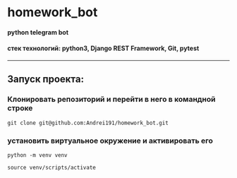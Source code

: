 # homework_bot
#### python telegram bot

#### стек технологий: python3, Django REST Framework, Git, pytest

---

## Запуск проекта:

### Клонировать репозиторий и перейти в него в командной строке

```
git clone git@github.com:Andrei191/homework_bot.git
```

### установить виртуальное окружение и активировать его

```
python -m venv venv
```
```
source venv/scripts/activate
```

